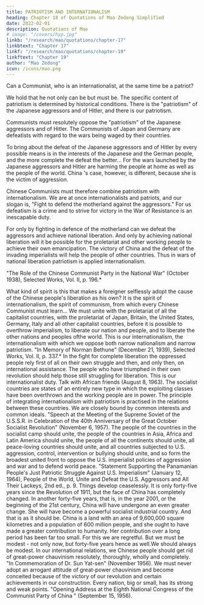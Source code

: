 ```yaml
---
title: PATRIOTISM AND INTERNATIONALISM
heading: Chapter 18 of Quotations of Mao Zedong Simplified
date: 2022-02-01
description: Quotations of Mao
# image: "/covers/hyp.jpg"
linkb: "/research/mao/quotations/chapter-17"
linkbtext: "Chapter 17"
linkf: "/research/mao/quotations/chapter-19"
linkftext: "Chapter 19"
author: "Mao Zedong"
icon: /icons/mao.png
---
```



Can a Communist, who is an internationalist, at the same time be a patriot?

We hold that he not only can be but must be. The specific content of patriotism is determined by historical conditions. There is the "patriotism" of the Japanese aggressors and of Hitler, and there is our patriotism. 

Communists must resolutely oppose the "patriotism" of the Japanese aggressors and of Hitler. The Communists of Japan and Germany are defeatists with regard to the wars being waged by their countries. 

To bring about the defeat of the Japanese aggressors and of Hitler by every possible means is in the interests of the Japanese and the German people, and the more complete the defeat the better… For the wars launched by the Japanese aggressors and Hitler are harming the people at home as well as the people of the world. China 's case, however, is different, because she is the victim of
aggression. 

Chinese Communists must therefore combine patriotism with internationalism. We are at once internationalists and patriots, and our slogan is, "Fight to defend the motherland against the aggressors." For us defeatism is a crime and to strive for victory in the War of Resistance is an inescapable duty. 

For only by fighting in defence of the motherland can we defeat the aggressors and achieve national liberation. And only by achieving national liberation will it be possible for the proletariat and other working people to achieve their own emancipation. The victory of China and the defeat of the invading imperialists will help the people of other countries. Thus in wars of
national liberation patriotism is applied internationalism.

"The Role of the Chinese Communist Party in the National War" (October 1938),
Selected Works, Vol. II, p. 196.*

What kind of spirit is this that makes a foreigner selflessly adopt the cause of
the Chinese people's liberation as his own? It is the spirit of internationalism,
the spirit of communism, from which every Chinese Communist must
learn… We must unite with the proletariat of all the capitalist countries, with
the proletariat of Japan, Britain, the United States, Germany, Italy and all
other capitalist countries, before it is possible to overthrow imperialism, to
liberate our nation and people, and to liberate the other nations and peoples ofthe world. This is our internationalism, the internationalism with which we
oppose both narrow nationalism and narrow patriotism.
"In Memory of Norman Bethune" (December 21, 1939), Selected Works, Vol. II, p.
337.*
In the fight for complete liberation the oppressed people rely first of all on
their own struggle and then, and only then, on international assistance. The
people who have triumphed in their own revolution should help those still
struggling for liberation. This is our internationalist duty.
Talk with African friends (August 8, 1963).
The socialist countries are states of an entirely new type in which the
exploiting classes have been overthrown and the working people are in
power. The principle of integrating internationalism with patriotism is
practised in the relations between these countries. We are closely bound by
common interests and common ideals.
"Speech at the Meeting of the Supreme Soviet of the U.S.S.R. in Celebration of the
40th Anniversary of the Great October Socialist Revolution" (November 6, 1957).
The people of the countries in the socialist camp should unite, the people of
the countries in Asia, Africa and Latin America should unite, the people of all
the continents should unite, all peace-loving countries should unite, and all
countries subjected to U.S. aggression, control, intervention or bullying
should unite, and so form the broadest united front to oppose the U.S.
imperialist policies of aggression and war and to defend world peace.
"Statement Supporting the Panamanian People's Just Patriotic Struggle Against U.S.
Imperialism" (January 12, 1964), People of the World, Unite and Defeat the U.S.
Aggressors and All Their Lackeys, 2nd ed., p. 9.
Things develop ceaselessly. It is only forty-five years since the Revolution of
1911, but the face of China has completely changed. In another forty-five
years, that is, in the year 2001, or the beginning of the 21st century, China
will have undergone an even greater change. She will have become a
powerful socialist industrial country. And that is as it should be. China is a
land with an area of 9,600,000 square kilometres and a population of 600
million people, and she ought to have made a greater contribution to
humanity. Her contribution over a long period has been far too small. For this
we are regretful.
But we must be modest - not only now, but forty-five years hence as well.We should always be modest. In our international relations, we Chinese
people should get rid of great-power chauvinism resolutely, thoroughly,
wholly and completely.
"In Commemoration of Dr. Sun Yat-sen" (November 1956).
We must never adopt an arrogant attitude of great-power chauvinism and
become conceited because of the victory of our revolution and certain
achievements in our construction. Every nation, big or small, has its strong
and weak points.
"Opening Address at the Eighth National Congress of the Communist Party of China "
(September 15, 1956).

